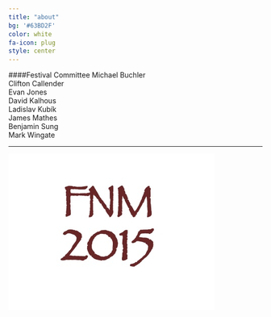 ```yaml
---
title: "about"
bg: '#63BD2F'
color: white
fa-icon: plug
style: center
---
```


####Festival Committee
Michael Buchler<br />
Clifton Callender<br />
Evan Jones<br />
David Kalhous<br />
Ladislav Kubík<br />
James Mathes<br />
Benjamin Sung<br />
Mark Wingate

---------------------------------------

![JPG](/img/FNM.jpg)